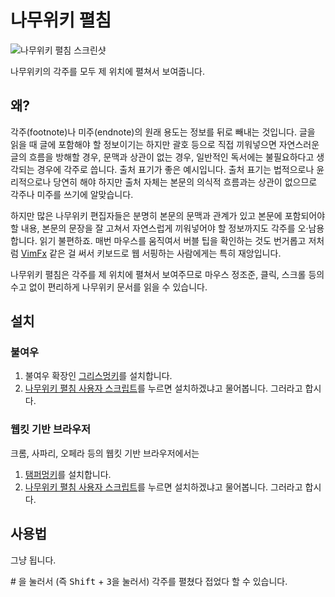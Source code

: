 # 나무위키 펼침

![나무위키 펼침 스크린샷](https://e.xtendo.org/static/img/namuwiki-unfold/screenshot.png)

나무위키의 각주를 모두 제 위치에 펼쳐서 보여줍니다.

## 왜?

각주(footnote)나 미주(endnote)의 원래 용도는 정보를 뒤로 빼내는 것입니다. 글을 읽을 때 글에 포함해야 할 정보이기는 하지만 괄호 등으로 직접 끼워넣으면 자연스러운 글의 흐름을 방해할 경우, 문맥과 상관이 없는 경우, 일반적인 독서에는 불필요하다고 생각되는 경우에 각주로 씁니다. 출처 표기가 좋은 예시입니다. 출처 표기는 법적으로나 윤리적으로나 당연히 해야 하지만 출처 자체는 본문의 의식적 흐름과는 상관이 없으므로 각주나 미주를 쓰기에 알맞습니다.

하지만 많은 나무위키 편집자들은 분명히 본문의 문맥과 관계가 있고 본문에 포함되어야 할 내용, 본문의 문장을 잘 고쳐서 자연스럽게 끼워넣어야 할 정보까지도 각주를 오·남용합니다. 읽기 불편하죠. 매번 마우스를 움직여서 버블 팁을 확인하는 것도 번거롭고 저처럼 [VimFx](https://github.com/akhodakivskiy/VimFx) 같은 걸 써서 키보드로 웹 서핑하는 사람에게는 특히 재앙입니다.

나무위키 펼침은 각주를 제 위치에 펼쳐서 보여주므로 마우스 정조준, 클릭, 스크롤 등의 수고 없이 편리하게 나무위키 문서를 읽을 수 있습니다.

## 설치

### 불여우

1. 불여우 확장인 [그리스멍키](https://addons.mozilla.org/en-us/firefox/addon/greasemonkey/)를 설치합니다.
1. [나무위키 펼침 사용자 스크립트](https://github.com/kinoru/namuwiki-unfold/raw/master/namuwiki-unfold.user.js)를 누르면 설치하겠냐고 물어봅니다. 그러라고 합시다.

### 웹킷 기반 브라우저

크롬, 사파리, 오페라 등의 웹킷 기반 브라우저에서는

1. [탬퍼멍키](https://tampermonkey.net/)를 설치합니다.
1. [나무위키 펼침 사용자 스크립트](https://github.com/kinoru/namuwiki-unfold/raw/master/namuwiki-unfold.user.js)를 누르면 설치하겠냐고 물어봅니다. 그러라고 합시다.

## 사용법

그냥 됩니다.

\# 을 눌러서 (즉 <kbd>Shift</kbd> + <kbd>3</kbd>을 눌러서) 각주를 펼쳤다 접었다 할 수 있습니다.
